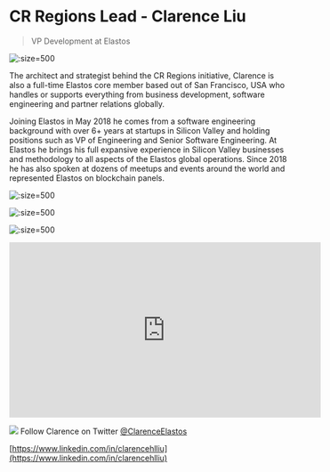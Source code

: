 

# CR Regions Lead - Clarence Liu

> VP Development at Elastos

![](https://www.cyberrepublic.org/cr-regions/images/Clarence.jpg ':size=500')

The architect and strategist behind the CR Regions initiative, Clarence is also a full-time Elastos core member based out of San Francisco, USA who handles or supports everything
from business development, software engineering and partner relations globally.

Joining Elastos in May 2018 he comes from a software engineering background with over 6+ years at startups in Silicon Valley and holding positions such as VP of Engineering and
Senior Software Engineering. At Elastos he brings his full expansive experience in Silicon Valley businesses and methodology to all aspects of the Elastos global operations.
Since 2018 he has also spoken at dozens of meetups and events around the world and represented Elastos on blockchain panels.

![](https://www.cyberrepublic.org/cr-regions/images/IMG_4466-sm.jpg ':size=500')

![](https://www.cyberrepublic.org/cr-regions/images/D-MeUgoUIAA_yzH.jpg ':size=500')

![](https://www.cyberrepublic.org/cr-regions/images/DSC00706-sm.jpg ':size=500')

<iframe width="560" height="315" src="https://www.youtube.com/embed/QiuKCmHHJtM" frameborder="0" allow="accelerometer; autoplay; encrypted-media; gyroscope; picture-in-picture" allowfullscreen></iframe>
 

![](https://cdnjs.cloudflare.com/ajax/libs/webicons/2.0.0/webicons/webicon-twitter-s.png) Follow Clarence on Twitter [@ClarenceElastos](https://twitter.com/ClarenceElastos)

[https://www.linkedin.com/in/clarencehlliu](https://www.linkedin.com/in/clarencehlliu)




